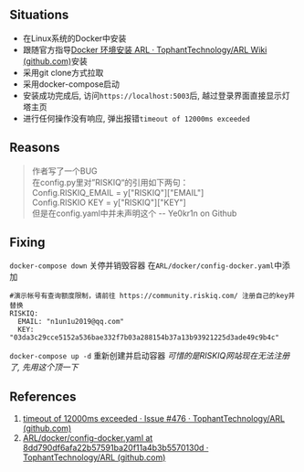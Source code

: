 ## Situations
- 在Linux系统的Docker中安装
- 跟随官方指导[Docker 环境安装 ARL · TophantTechnology/ARL Wiki (github.com)](https://github.com/TophantTechnology/ARL/wiki/Docker-%E7%8E%AF%E5%A2%83%E5%AE%89%E8%A3%85-ARL)安装
- 采用git clone方式拉取
- 采用docker-compose启动
- 安装成功完成后, 访问`https://localhost:5003`后, 越过登录界面直接显示灯塔主页
- 进行任何操作没有响应, 弹出报错`timeout of 12000ms exceeded`

## Reasons
>作者写了一个BUG  
在config.py里对”RISKIQ“的引用如下两句：  
Config.RISKIQ_EMAIL = y["RISKIQ"]["EMAIL"]  
Config.RISKIO KEY = y["RISKIQ"]["KEY"]  
但是在config.yaml中并未声明这个
-- Ye0kr1n on Github

## Fixing
`docker-compose down` 关停并销毁容器
在`ARL/docker/config-docker.yaml`中添加
```
#演示帐号有查询额度限制，请前往 https://community.riskiq.com/ 注册自己的key并替换
RISKIQ:
  EMAIL: "n1un1u2019@qq.com"
  KEY: "03da3c29cce5152a536bae332f7b03a288154b37a13b93921225d3ade49c9b4c"
```
`docker-compose up -d` 重新创建并启动容器
*可惜的是RISKIQ网站现在无法注册了, 先用这个顶一下*

## References
1. [timeout of 12000ms exceeded · Issue #476 · TophantTechnology/ARL (github.com)](https://github.com/TophantTechnology/ARL/issues/476)
2. [ARL/docker/config-docker.yaml at 8dd790df6afa22b57591ba20f11a4b3b5570130d · TophantTechnology/ARL (github.com)](https://github.com/TophantTechnology/ARL/blob/8dd790df6afa22b57591ba20f11a4b3b5570130d/docker/config-docker.yaml#LL11-L11C8)
